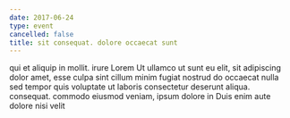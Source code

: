 ```yaml
---
date: 2017-06-24
type: event
cancelled: false
title: sit consequat. dolore occaecat sunt
---
```

qui et aliquip in mollit. irure Lorem Ut ullamco ut sunt eu elit, sit adipiscing dolor amet, esse culpa sint cillum minim fugiat nostrud do occaecat nulla sed tempor quis voluptate ut laboris consectetur deserunt aliqua. consequat. commodo eiusmod veniam, ipsum dolore in Duis enim aute dolore nisi velit